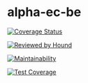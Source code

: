 # alpha-ec-be

[![Coverage Status](https://coveralls.io/repos/github/Mukunzijames/business-tracker/badge.svg?branch=develop)](https://coveralls.io/github/Mukunzijames/business-tracker?branch=develop)

[![Reviewed by Hound](https://img.shields.io/badge/Reviewed_by-Hound-8E64B0.svg)](https://houndci.com)

[![Maintainability](https://api.codeclimate.com/v1/badges/a7a519fcac65b73a5d0f/maintainability)](https://codeclimate.com/github/Mukunzijames/business-tracker/maintainability)

[![Test Coverage](https://api.codeclimate.com/v1/badges/a7a519fcac65b73a5d0f/test_coverage)](https://codeclimate.com/github/Mukunzijames/business-tracker/test_coverage)